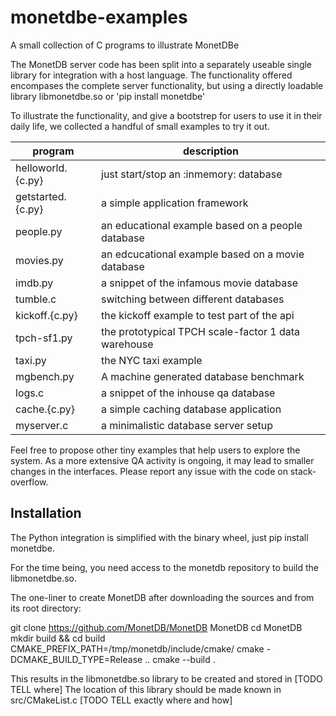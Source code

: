 # monetdbe-examples
A small collection of C programs to illustrate MonetDBe

The MonetDB server code has been split into a separately useable single library
for integration with a host language.
The functionality offered encompases the complete server functionality, but using
a directly loadable library libmonetdbe.so or 'pip install monetdbe'

To illustrate the functionality, and give a bootstrep for users to use it in their
daily life, we collected a handful of small examples to try it out.

| program | description|
| ------------- | ----------------------------------------------------------- |
| helloworld.{c.py}  |just start/stop an :inmemory: database |
| getstarted.{c.py}  |a simple application framework |
| people.py |an educational example based on a people  database |
| movies.py |an edcucational example based on a movie  database |
| imdb.py |a snippet of the infamous movie database |
| tumble.c    |switching between different databases|
| kickoff.{c.py}    |the kickoff example to test part of the api|
| tpch-sf1.py |the prototypical TPCH scale-factor 1 data warehouse|
| taxi.py |the NYC taxi example  |
| mgbench.py | A machine generated database benchmark |
| logs.c | a snippet of the inhouse qa database |
| cache.{c.py}  |a simple caching database application |
| myserver.c | a minimalistic database server setup |

Feel free to propose other tiny examples that help users to explore the system.
As a more extensive QA activity is ongoing, it may lead to smaller changes in the
interfaces. Please report any issue with the code on stack-overflow.

## Installation
The Python integration is simplified with the binary wheel, just pip install monetdbe.

For the time being, you need access to the monetdb repository to build the libmonetdbe.so.

The one-liner to create MonetDB after downloading the sources and from its root directory:

git clone https://github.com/MonetDB/MonetDB MonetDB
cd MonetDB
mkdir build && cd build
CMAKE_PREFIX_PATH=/tmp/monetdb/include/cmake/ cmake -DCMAKE_BUILD_TYPE=Release ..
cmake --build .

This results in the libmonetdbe.so library to be created and stored in [TODO TELL where]
The location of this library should be made known in src/CMakeList.c [TODO TELL exactly where and how]
